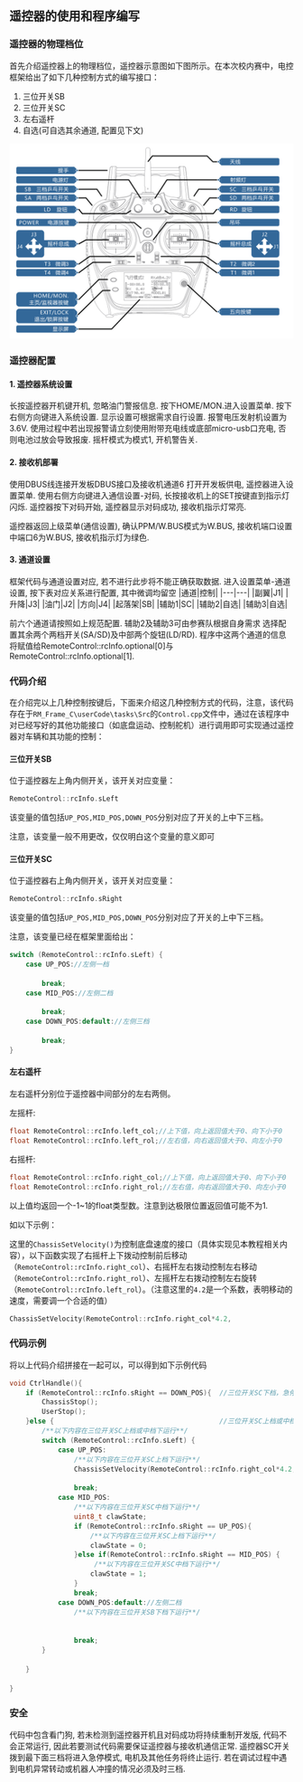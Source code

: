 ## 遥控器的使用和程序编写

### 遥控器的物理档位

首先介绍遥控器上的物理档位，遥控器示意图如下图所示。在本次校内赛中，电控框架给出了如下几种控制方式的编写接口：

1. 三位开关SB
2. 三位开关SC
3. 左右遥杆
4. 自选(可自选其余通道, 配置见下文)

![遥控器正视图](graph\remotePic.png)

### 遥控器配置

#### 1. 遥控器系统设置
长按遥控器开机键开机, 忽略油门警报信息. 按下HOME/MON.进入设置菜单. 按下右侧方向键进入系统设置.
显示设置可根据需求自行设置. 报警电压发射机设置为3.6V. 使用过程中若出现报警请立刻使用附带充电线或底部micro-usb口充电, 否则电池过放会导致报废.
摇杆模式为模式1, 开机警告关.

#### 2. 接收机部署
使用DBUS线连接开发板DBUS接口及接收机通道6
打开开发板供电, 遥控器进入设置菜单.
使用右侧方向键进入通信设置-对码, 长按接收机上的SET按键直到指示灯闪烁.
遥控器按下对码开始, 遥控器显示对码成功, 接收机指示灯常亮.

遥控器返回上级菜单(通信设置), 确认PPM/W.BUS模式为W.BUS, 接收机端口设置中端口6为W.BUS, 接收机指示灯为绿色.

#### 3. 通道设置
框架代码与通道设置对应, 若不进行此步将不能正确获取数据.
进入设置菜单-通道设置, 按下表对应关系进行配置, 其中微调均留空
|通道|控制|
|---|---|
|副翼|J1|
|升降|J3|
|油门|J2|
|方向|J4|
|起落架|SB|
|辅助1|SC|
|辅助2|自选|
|辅助3|自选|

前六个通道请按照如上规范配置.
辅助2及辅助3可由参赛队根据自身需求 选择配置其余两个两档开关(SA/SD)及中部两个旋钮(LD/RD).
程序中这两个通道的信息将赋值给RemoteControl::rcInfo.optional[0]与RemoteControl::rcInfo.optional[1].


### 代码介绍

在介绍完以上几种控制按键后，下面来介绍这几种控制方式的代码，注意，该代码存在于`RM_Frame_C\userCode\tasks\Src`的`Control.cpp`文件中，通过在该程序中对已经写好的其他功能接口（如底盘运动、控制舵机）进行调用即可实现通过遥控器对车辆和其功能的控制：

#### 三位开关SB

位于遥控器左上角内侧开关，该开关对应变量：

```cpp
RemoteControl::rcInfo.sLeft
```

该变量的值包括`UP_POS,MID_POS,DOWN_POS`分别对应了开关的上中下三档。

注意，该变量一般不用更改，仅仅明白这个变量的意义即可

#### 三位开关SC

位于遥控器右上角内侧开关，该开关对应变量：

```cpp
RemoteControl::rcInfo.sRight
```

该变量的值包括`UP_POS,MID_POS,DOWN_POS`分别对应了开关的上中下三档。

注意，该变量已经在框架里面给出：

```cpp
switch (RemoteControl::rcInfo.sLeft) {
    case UP_POS://左侧一档

        break;
    case MID_POS://左侧二档

        break;
    case DOWN_POS:default://左侧三档

        break;
}
```

#### 左右遥杆

左右遥杆分别位于遥控器中间部分的左右两侧。

左摇杆:

```cpp
float RemoteControl::rcInfo.left_col;//上下值，向上返回值大于0、向下小于0
float RemoteControl::rcInfo.left_rol;//左右值，向右返回值大于0、向左小于0
```

右摇杆:

```cpp
float RemoteControl::rcInfo.right_col;//上下值，向上返回值大于0、向下小于0
float RemoteControl::rcInfo.right_rol;//左右值，向右返回值大于0、向左小于0
```

以上值均返回一个-1~1的float类型数。注意到达极限位置返回值可能不为1.

如以下示例：

这里的`ChassisSetVelocity()`为控制底盘速度的接口（具体实现见本教程相关内容），以下函数实现了右摇杆上下拨动控制前后移动（`RemoteControl::rcInfo.right_col`）、右摇杆左右拨动控制左右移动（`RemoteControl::rcInfo.right_rol`）、左摇杆左右拨动控制左右旋转（`RemoteControl::rcInfo.left_rol`）。（注意这里的`4.2`是一个系数，表明移动的速度，需要调一个合适的值）

```cpp
ChassisSetVelocity(RemoteControl::rcInfo.right_col*4.2,                     RemoteControl::rcInfo.right_rol*4.2,RemoteControl::rcInfo.left_rol*60);
```

### 代码示例

将以上代码介绍拼接在一起可以，可以得到如下示例代码

```c++
void CtrlHandle(){
    if (RemoteControl::rcInfo.sRight == DOWN_POS){	//三位开关SC下档，急停模式
        ChassisStop();
        UserStop();
    }else {											//三位开关SC上档或中档
        /**以下内容在三位开关SC上档或中档下运行**/
        switch (RemoteControl::rcInfo.sLeft) {
            case UP_POS:
                /**以下内容在三位开关SC上档下运行**/
                ChassisSetVelocity(RemoteControl::rcInfo.right_col*4.2, RemoteControl::rcInfo.right_rol*4.2,RemoteControl::rcInfo.left_rol*60);
                
                break;
            case MID_POS:
                /**以下内容在三位开关SC中档下运行**/
                uint8_t clawState;
                if (RemoteControl::rcInfo.sRight == UP_POS){
                    /**以下内容在三位开关SC上档下运行**/
                    clawState = 0;
                }else if(RemoteControl::rcInfo.sRight == MID_POS) {
                     /**以下内容在三位开关SC中档下运行**/
                    clawState = 1;
                }
				break;
			case DOWN_POS:default://左侧二档
                /**以下内容在三位开关SB下档下运行**/
                
                
				break;
        }

    }

}
```

### 安全
代码中包含看门狗, 若未检测到遥控器开机且对码成功将持续重制开发版, 代码不会正常运行, 因此若要测试代码需要保证遥控器与接收机通信正常.
遥控器SC开关拨到最下面三档将进入急停模式, 电机及其他任务将终止运行. 若在调试过程中遇到电机异常转动或机器人冲撞的情况必须及时三档.